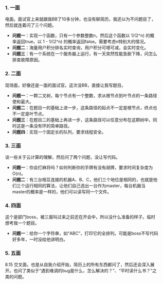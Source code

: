 ### 1. 一面
电面。面试官上来就跟我BB了10多分钟，也没有聊简历，我还以为不问题目了，然后就连着问了三个问题。
* **问题一**：实现一个函数，只有一个参数整数n，然后这个函数以 1/(2^n) 的概率返回true，以 1 - 1/(2^n) 的概率返回false。需要考虑n特别大的情况。
* **问题二**：海量用户积分排名实时查询，用户积分可增可减，会实时变化。
* **问题三**：有一个系统在一个服务器上运行，有一天突然性能急剧下降，问怎么排查故障原因。

### 2. 二面
现场面，好像还是一面的面试官。这次没BB，直接让我写题目。
* **问题一**：一颗二叉树，每个节点有一个整数，求从根节点到叶节点的一条路径使和最大。
* **问题二**：在题目一的基础上进一步，这条路径的起点不一定是根节点，终点也不一定是叶节点。
* **问题三**：在题目二的基础上再进一步，这条路径可以任意分布在这颗树中，同时这是一条没有环的简单路径。
* **问题四**：实现一个固定长的队列，要求线程安全。

### 3. 三面
谈一些关于云计算的理解，然后问了两个问题，没让写代码。
* **问题一**：你会打麻将吗？如何判断你的手牌有没有胡牌，要求时间复杂度为O(n)。
* **问题二**：有三台相互连接的机器A、B、C，他们三个地位是相同的，也就是他们三个运行相同的算法，让他们自己选出一台作为master，每台机器当master的概率是一样的，他们可以读写同一个文件。

### 4. 四面
这个是部门boss，被三面叫过来之前还在开会中，所以没什么准备的样子。临时想考我一个题目。
* **问题一**：给你一个字符串，如“ABC”，打印它的全排列。可能是boss不写代码好多年，一时没给他讲明白。

### 5. 五面
8.15 交叉面。也是从自我介绍开始，简历上的所有东西都问了，然后还会深入展开。也问了类似于“遇到难调的bug是什么，怎么解决的？”、“平时读什么书？”之类的问题。

